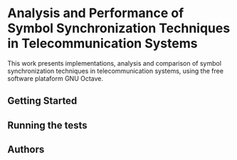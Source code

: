 # Analysis and Performance of Symbol Synchronization Techniques in Telecommunication Systems
This work presents implementations, analysis and comparison of symbol synchronization techniques in telecommunication systems, using the free software plataform GNU Octave.

## Getting Started

## Running the tests

## Authors


